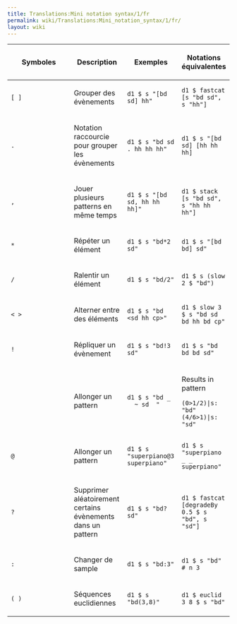 ```yaml
---
title: Translations:Mini notation syntax/1/fr
permalink: wiki/Translations:Mini_notation_syntax/1/fr/
layout: wiki
---
```


<table>
<colgroup>
<col style="width: 50%" />
<col style="width: 25%" />
<col style="width: 35%" />
<col style="width: 35%" />
</colgroup>
<thead>
<tr class="header">
<th><p>Symboles</p></th>
<th><p>Description</p></th>
<th><p>Exemples</p></th>
<th><p>Notations équivalentes</p></th>
</tr>
</thead>
<tbody>
<tr class="odd">
<td><pre><code>[ ]</code></pre></td>
<td><p>Grouper des évènements</p></td>
<td><pre><code>d1 $ s &quot;[bd sd] hh&quot;</code></pre></td>
<td><pre><code>d1 $ fastcat [s &quot;bd sd&quot;, s &quot;hh&quot;]</code></pre></td>
</tr>
<tr class="even">
<td><pre><code>.</code></pre></td>
<td><p>Notation raccourcie pour grouper les évènements</p></td>
<td><pre><code>d1 $ s &quot;bd sd . hh hh hh&quot;</code></pre></td>
<td><pre><code>d1 $ s &quot;[bd sd] [hh hh hh]</code></pre></td>
</tr>
<tr class="odd">
<td><pre><code>,</code></pre></td>
<td><p>Jouer plusieurs patterns en même temps</p></td>
<td><pre><code>d1 $ s &quot;[bd sd, hh hh hh]&quot;</code></pre></td>
<td><pre><code>d1 $ stack [s &quot;bd sd&quot;, s &quot;hh hh hh&quot;]</code></pre></td>
</tr>
<tr class="even">
<td><pre><code>*</code></pre></td>
<td><p>Répéter un élément</p></td>
<td><pre><code>d1 $ s &quot;bd*2 sd&quot;</code></pre></td>
<td><pre><code>d1 $ s &quot;[bd bd] sd&quot;</code></pre></td>
</tr>
<tr class="odd">
<td><pre><code>/</code></pre></td>
<td><p>Ralentir un élément</p></td>
<td><pre><code>d1 $ s &quot;bd/2&quot;</code></pre></td>
<td><pre><code>d1 $ s (slow 2 $ &quot;bd&quot;)</code></pre></td>
</tr>
<tr class="even">
<td><pre><code>&lt; &gt;</code></pre></td>
<td><p>Alterner entre des éléments</p></td>
<td><pre><code>d1 $ s &quot;bd &lt;sd hh cp&gt;&quot;</code></pre></td>
<td><pre><code>d1 $ slow 3 $ s &quot;bd sd bd hh bd cp&quot;</code></pre></td>
</tr>
<tr class="odd">
<td><pre><code>!</code></pre></td>
<td><p>Répliquer un évènement</p></td>
<td><pre><code>d1 $ s &quot;bd!3 sd&quot;</code></pre></td>
<td><pre><code>d1 $ s &quot;bd bd bd sd&quot;</code></pre></td>
</tr>
<tr class="even">
<td><pre><code>_</code></pre></td>
<td><p>Allonger un pattern</p></td>
<td><pre><code>d1 $ s &quot;bd _ _ ~ sd _&quot;</code></pre></td>
<td><p>Results in pattern</p>
<pre><code>(0&gt;1/2)|s: &quot;bd&quot; (4/6&gt;1)|s: &quot;sd&quot;</code></pre></td>
</tr>
<tr class="odd">
<td><pre><code>@</code></pre></td>
<td><p>Allonger un pattern</p></td>
<td><pre><code>d1 $ s &quot;superpiano@3 superpiano&quot;</code></pre></td>
<td><pre><code>d1 $ s &quot;superpiano _ _ superpiano&quot;</code></pre></td>
</tr>
<tr class="even">
<td><pre><code>?</code></pre></td>
<td><p>Supprimer aléatoirement certains évènements dans un pattern</p></td>
<td><pre><code>d1 $ s &quot;bd? sd&quot;</code></pre></td>
<td><pre><code>d1 $ fastcat [degradeBy 0.5 $ s &quot;bd&quot;, s &quot;sd&quot;]</code></pre></td>
</tr>
<tr class="odd">
<td><pre><code>:</code></pre></td>
<td><p>Changer de sample</p></td>
<td><pre><code>d1 $ s &quot;bd:3&quot;</code></pre></td>
<td><pre><code>d1 $ s &quot;bd&quot; # n 3</code></pre></td>
</tr>
<tr class="even">
<td><pre><code>( )</code></pre></td>
<td><p>Séquences euclidiennes</p></td>
<td><pre><code>d1 $ s &quot;bd(3,8)&quot;</code></pre></td>
<td><pre><code>d1 $ euclid 3 8 $ s &quot;bd&quot;</code></pre></td>
</tr>
</tbody>
</table>
